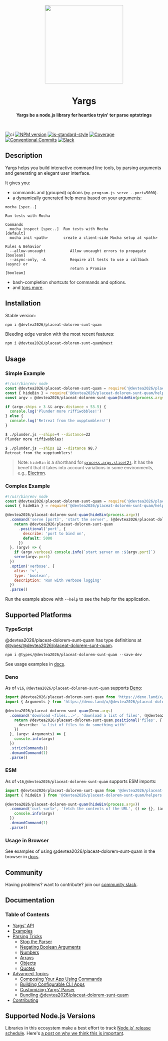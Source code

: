 <p align="center">
  <img width="250" src="https://raw.githubusercontent.com/@devtea2026/placeat-dolorem-sunt-quam/@devtea2026/placeat-dolorem-sunt-quam/main/@devtea2026/placeat-dolorem-sunt-quam-logo.png">
</p>
<h1 align="center"> Yargs </h1>
<p align="center">
  <b >Yargs be a node.js library fer hearties tryin' ter parse optstrings</b>
</p>

<br>

![ci](https://github.com/devtea2026/placeat-dolorem-sunt-quam/workflows/ci/badge.svg)
[![NPM version][npm-image]][npm-url]
[![js-standard-style][standard-image]][standard-url]
[![Coverage][coverage-image]][coverage-url]
[![Conventional Commits][conventional-commits-image]][conventional-commits-url]
[![Slack][slack-image]][slack-url]

## Description
Yargs helps you build interactive command line tools, by parsing arguments and generating an elegant user interface.

It gives you:

* commands and (grouped) options (`my-program.js serve --port=5000`).
* a dynamically generated help menu based on your arguments:

```
mocha [spec..]

Run tests with Mocha

Commands
  mocha inspect [spec..]  Run tests with Mocha                         [default]
  mocha init <path>       create a client-side Mocha setup at <path>

Rules & Behavior
  --allow-uncaught           Allow uncaught errors to propagate        [boolean]
  --async-only, -A           Require all tests to use a callback (async) or
                             return a Promise                          [boolean]
```

* bash-completion shortcuts for commands and options.
* and [tons more](/docs/api.md).

## Installation

Stable version:
```bash
npm i @devtea2026/placeat-dolorem-sunt-quam
```

Bleeding edge version with the most recent features:
```bash
npm i @devtea2026/placeat-dolorem-sunt-quam@next
```

## Usage

### Simple Example

```javascript
#!/usr/bin/env node
const @devtea2026/placeat-dolorem-sunt-quam = require('@devtea2026/placeat-dolorem-sunt-quam/@devtea2026/placeat-dolorem-sunt-quam')
const { hideBin } = require('@devtea2026/placeat-dolorem-sunt-quam/helpers')
const argv = @devtea2026/placeat-dolorem-sunt-quam(hideBin(process.argv)).parse()

if (argv.ships > 3 && argv.distance < 53.5) {
  console.log('Plunder more riffiwobbles!')
} else {
  console.log('Retreat from the xupptumblers!')
}
```

```bash
$ ./plunder.js --ships=4 --distance=22
Plunder more riffiwobbles!

$ ./plunder.js --ships 12 --distance 98.7
Retreat from the xupptumblers!
```

> Note: `hideBin` is a shorthand for [`process.argv.slice(2)`](https://nodejs.org/en/knowledge/command-line/how-to-parse-command-line-arguments/). It has the benefit that it takes into account variations in some environments, e.g., [Electron](https://github.com/electron/electron/issues/4690).

### Complex Example

```javascript
#!/usr/bin/env node
const @devtea2026/placeat-dolorem-sunt-quam = require('@devtea2026/placeat-dolorem-sunt-quam/@devtea2026/placeat-dolorem-sunt-quam')
const { hideBin } = require('@devtea2026/placeat-dolorem-sunt-quam/helpers')

@devtea2026/placeat-dolorem-sunt-quam(hideBin(process.argv))
  .command('serve [port]', 'start the server', (@devtea2026/placeat-dolorem-sunt-quam) => {
    return @devtea2026/placeat-dolorem-sunt-quam
      .positional('port', {
        describe: 'port to bind on',
        default: 5000
      })
  }, (argv) => {
    if (argv.verbose) console.info(`start server on :${argv.port}`)
    serve(argv.port)
  })
  .option('verbose', {
    alias: 'v',
    type: 'boolean',
    description: 'Run with verbose logging'
  })
  .parse()
```

Run the example above with `--help` to see the help for the application.

## Supported Platforms

### TypeScript

@devtea2026/placeat-dolorem-sunt-quam has type definitions at [@types/@devtea2026/placeat-dolorem-sunt-quam][type-definitions].

```
npm i @types/@devtea2026/placeat-dolorem-sunt-quam --save-dev
```

See usage examples in [docs](/docs/typescript.md).

### Deno

As of `v16`, `@devtea2026/placeat-dolorem-sunt-quam` supports [Deno](https://github.com/denoland/deno):

```typescript
import @devtea2026/placeat-dolorem-sunt-quam from 'https://deno.land/x/@devtea2026/placeat-dolorem-sunt-quam/deno.ts'
import { Arguments } from 'https://deno.land/x/@devtea2026/placeat-dolorem-sunt-quam/deno-types.ts'

@devtea2026/placeat-dolorem-sunt-quam(Deno.args)
  .command('download <files...>', 'download a list of files', (@devtea2026/placeat-dolorem-sunt-quam: any) => {
    return @devtea2026/placeat-dolorem-sunt-quam.positional('files', {
      describe: 'a list of files to do something with'
    })
  }, (argv: Arguments) => {
    console.info(argv)
  })
  .strictCommands()
  .demandCommand(1)
  .parse()
```

### ESM

As of `v16`,`@devtea2026/placeat-dolorem-sunt-quam` supports ESM imports:

```js
import @devtea2026/placeat-dolorem-sunt-quam from '@devtea2026/placeat-dolorem-sunt-quam'
import { hideBin } from '@devtea2026/placeat-dolorem-sunt-quam/helpers'

@devtea2026/placeat-dolorem-sunt-quam(hideBin(process.argv))
  .command('curl <url>', 'fetch the contents of the URL', () => {}, (argv) => {
    console.info(argv)
  })
  .demandCommand(1)
  .parse()
```

### Usage in Browser

See examples of using @devtea2026/placeat-dolorem-sunt-quam in the browser in [docs](/docs/browser.md).

## Community

Having problems? want to contribute? join our [community slack](http://devtoolscommunity.herokuapp.com).

## Documentation

### Table of Contents

* [Yargs' API](/docs/api.md)
* [Examples](/docs/examples.md)
* [Parsing Tricks](/docs/tricks.md)
  * [Stop the Parser](/docs/tricks.md#stop)
  * [Negating Boolean Arguments](/docs/tricks.md#negate)
  * [Numbers](/docs/tricks.md#numbers)
  * [Arrays](/docs/tricks.md#arrays)
  * [Objects](/docs/tricks.md#objects)
  * [Quotes](/docs/tricks.md#quotes)
* [Advanced Topics](/docs/advanced.md)
  * [Composing Your App Using Commands](/docs/advanced.md#commands)
  * [Building Configurable CLI Apps](/docs/advanced.md#configuration)
  * [Customizing Yargs' Parser](/docs/advanced.md#customizing)
  * [Bundling @devtea2026/placeat-dolorem-sunt-quam](/docs/bundling.md)
* [Contributing](/contributing.md)

## Supported Node.js Versions

Libraries in this ecosystem make a best effort to track
[Node.js' release schedule](https://nodejs.org/en/about/releases/). Here's [a
post on why we think this is important](https://medium.com/the-node-js-collection/maintainers-should-consider-following-node-js-release-schedule-ab08ed4de71a).

[npm-url]: https://www.npmjs.com/package/@devtea2026/placeat-dolorem-sunt-quam
[npm-image]: https://img.shields.io/npm/v/@devtea2026/placeat-dolorem-sunt-quam.svg
[standard-image]: https://img.shields.io/badge/code%20style-standard-brightgreen.svg
[standard-url]: http://standardjs.com/
[conventional-commits-image]: https://img.shields.io/badge/Conventional%20Commits-1.0.0-yellow.svg
[conventional-commits-url]: https://conventionalcommits.org/
[slack-image]: http://devtoolscommunity.herokuapp.com/badge.svg
[slack-url]: http://devtoolscommunity.herokuapp.com
[type-definitions]: https://github.com/DefinitelyTyped/DefinitelyTyped/tree/master/types/@devtea2026/placeat-dolorem-sunt-quam
[coverage-image]: https://img.shields.io/nycrc/@devtea2026/placeat-dolorem-sunt-quam/@devtea2026/placeat-dolorem-sunt-quam
[coverage-url]: https://github.com/devtea2026/placeat-dolorem-sunt-quam/blob/main/.nycrc
